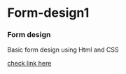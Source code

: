 # Form-design1
### Form design
Basic form design using Html and CSS

<a href='https://topmark1.github.io/Form-design1/'>check link here</a>
